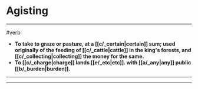 # Agisting
---
#verb
- **To take to graze or pasture, at a [[c/_certain|certain]] sum; used originally of the feeding of [[c/_cattle|cattle]] in the king's forests, and [[c/_collecting|collecting]] the money for the same.**
- **To [[c/_charge|charge]] lands [[e/_etc|etc]]. with [[a/_any|any]] public [[b/_burden|burden]].**
---
---
